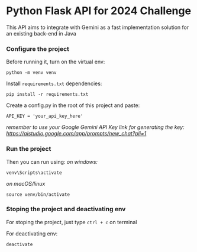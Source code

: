 # Python Flask API for 2024 Challenge

This API aims to integrate with Gemini as a fast implementation solution for an existing back-end in Java

### Configure the project
Before running it, turn on the virtual env:
```
python -m venv venv
```
Install `requirements.txt` dependencies:
```
pip install -r requirements.txt
```
Create a config.py in the root of this project and paste:
```
API_KEY = 'your_api_key_here'
```
_remember to use your Google Gemini API Key_
_link for generating the key: https://aistudio.google.com/app/prompts/new_chat?pli=1_

### Run the project
Then you can run using:
_on windows:_
```
venv\Scripts\activate
``` 
_on macOS/linux_
```
source venv/bin/activate
```
### Stoping the project and deactivating env
For stoping the project, just type `ctrl + c` on terminal

For deactivating env:
```
deactivate
```